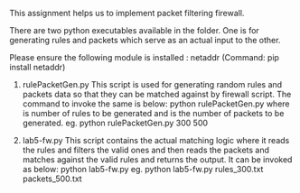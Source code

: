 This assignment helps us to implement packet filtering firewall.

There are two python executables available in the folder. One is for generating rules and packets which serve as an actual input to the other.

Please ensure the following module is installed : netaddr (Command: pip install netaddr)

1. rulePacketGen.py
This script is used for generating random rules and packets data so that they can be matched against by firewall script. The command to invoke the same is below:
python rulePacketGen.py <RULESIZE> <PKTSIZE> where <RULESIZE> is number of rules to be generated and <PKTSIZE> is the number of packets to be generated. 
eg. python rulePacketGen.py 300	500

2. lab5-fw.py
This script contains the actual matching logic where it reads the rules and filters the valid ones and then reads the packets and matches against the valid rules and returns the output. It can be invoked as below:
python lab5-fw.py <RULEFILENAME> <PKTFILENAME>
eg. python lab5-fw.py rules_300.txt packets_500.txt